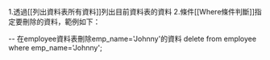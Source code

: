 1.透過[[列出資料表所有資料]]列出目前資料表的資料
2.條件[[Where條件判斷]]指定要刪除的資料，範例如下：

-- 在employee資料表刪除emp_name='Johnny'的資料
delete from employee where emp_name='Johnny';